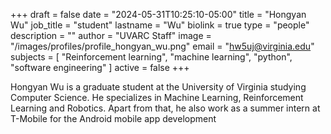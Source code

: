 +++
draft = false
date = "2024-05-31T10:25:10-05:00"
title = "Hongyan Wu"
job_title = "student"
lastname = "Wu"
biolink = true
type = "people"
description = ""
author = "UVARC Staff"
image = "/images/profiles/profile_hongyan_wu.png"
email = "hw5uj@virginia.edu"
subjects = [
  "Reinforcement learning",
  "machine learning",
  "python",
  "software engineering"
]
active = false
+++

Hongyan Wu is a graduate student at the University of Virginia studying Computer Science. He specializes in Machine Learning, Reinforcement Learning and Robotics. Apart from that, he also work as a summer intern at T-Mobile for the Android mobile app development
